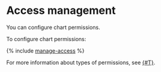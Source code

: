 # Access management

You can configure chart permissions.

To configure chart permissions:

{% include [manage-access](../../../_includes/datalens/operations/datalens-chart-manage-access.md) %}

For more information about types of permissions, see [{#T}](../../security/index.md).
